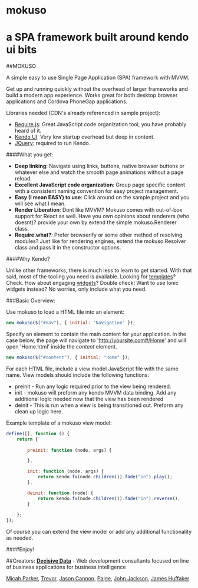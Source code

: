 # mokuso
a SPA framework built around kendo ui bits
=======
##MOKUSO
 
A simple easy to use Single Page Application (SPA) framework with MVVM.

Get up and running quickly without the overhead of larger frameworks and build a modern app experience. Works great for both desktop browser applications and Cordova PhoneGap applications. 

Libraries needed (CDN's already referenced in sample project):

* [Require.js](http://requirejs.org): Great JavaScript code organization tool, you have probably heard of it. 
* [Kendo UI](http://www.telerik.com/kendo-ui): Very low startup overhead but deep in content. 
* [JQuery](https://jquery.com): required to run Kendo. 
 
####What you get: 

* **Deep linking**: Navigate using links, buttons, native browser buttons or whatever else and watch the smooth page animations without a page reload. 
* **Excellent JavaScript code organization**: Group page specific content with a consistent naming convention for easy project management. 
* **Easy (I mean EASY) to use**: Click around on the sample project and you will see what I mean.
* **Render Liberation**: Dont like MVVM? Mokuso comes with out-of-box support for React as well. Have you own opinions about renderers (who doesnt)? provide your own by extend the simple mokuso.Renderer class.
* **Require.what?**: Prefer browserify or some other method of resolving modules? Just like for rendering engines, extend the mokuso.Resolver class and pass it in the constructor options.

####Why Kendo?

Unlike other frameworks, there is much less to learn to get started. With that said, most of the tooling you need is available. Looking for [templates](http://demos.telerik.com/kendo-ui/templates/index)? Check. How about engaging [widgets](http://demos.telerik.com/kendo-ui/)? Double check! Want to use Ionic widgets instead? No worries, only include what you need.

###Basic Overview:

Use mokuso to load a HTML file into an element:

```javascript
new mokuso($("#nav"), { initial: "Navigation" });
```

Specify an element to contain the main content for your application. In the case below, the page will navigate to 'http://yoursite.com#/Home' and will open 'Home.html' inside the *content* element.

```javascript
new mokuso($("#content"), { initial: "Home" });
```

For each HTML file, include a view model JavaScript file with the same name. View models should include the following functions:

* preinit - Run any logic required prior to the view being rendered.
* init - mokuso will preform any kendo MVVM data binding. Add any additional logic needed now that the view has been rendered
* deinit - This is run when a view is being transitioned out. Preform any clean up logic here.

Example template of a mokuso view model:

```javascript
define([], function () {
    return {
        
        preinit: function (node, args) {

        },

        init: function (node, args) {
            return kendo.fx(node.children()).fade("in").play();
        },

        deinit: function (node) {
            return kendo.fx(node.children()).fade("in").reverse();
        }
        
    };
});
```

Of course you can extend the view model or add any additional functionality as needed. 

####Enjoy!

##Creators:
**[Decisive Data](http://decisivedata.net)** - Web development consultants focused on line of business applications for business intelligence

 [Micah Parker](http://github.com/micahparker),
 [Trevor](http://github.com/overremorto),
 [Jason Cannon](http://github.com/jcannon98188),
 [Paige](http://github.com/PennyPriddy),
 [John Jackson](http://github.com/JohnDennisJackson),
 [James Huffaker](http://github.com/huffaker)
